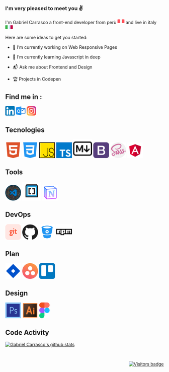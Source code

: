 ### I'm very pleased to meet you :v:

<p>
I'm Gabriel Carrasco a front-end developer from perù
<a><img src="./src/icons/Flags/peru.svg" width="22" height="18"></a>
and live in italy
<a><img src="./src/icons/Flags/italy.svg" width="24" height="14"></a>
</p>




Here are some ideas to get you started:

- :telescope:  I’m currently working on Web Responsive Pages

- :seedling: I’m currently learning Javascript in deep

- :mailbox_with_mail: Ask me about Frontend and Design

- :trophy: Projects in Codepen

## Find me in :

[<img src="./src/icons/Socials/linkedin.svg" width="30">][in]
[<img src="./src/icons/Socials/outlook.svg" width="30">][outlook]
[<img src="./src/icons/Socials/instagram.svg" width="30">][instagram]

## Tecnologies

<p>
<img src="./src/icons/Tecnologies/html5.svg" width="50" alt="HTML5" title="HTML5">
<img src="./src/icons/Tecnologies/css3.svg" width="50" alt="CSS3" title="CSS3">
<img src="./src/icons/Tecnologies/js.svg" width="50" alt="JAVASCRIPT" title="JAVASCRIPT">
<img src="./src/icons/Tecnologies/typescript.svg" width="50" alt="Typescript" title="Typescript">
<img src="./src/icons/Tecnologies/markdown-1.svg" width="60" alt="Markdown" title="Markdown">
<img src="./src/icons/Tecnologies/bootstrap.png" width="50" alt="Bootstrap" title="Bootstrap">
<img src="./src/icons/Tecnologies/sass.svg" width="50" alt="Sass" title="Sass">
<img src="./src/icons/Tecnologies/angular.png" width="50" alt="Angular" title="Angular">
</p>


## Tools

<p>
<img src="./src/icons/Tools/vscode.png" width="50" alt="Vscode" title="Vscode">
<img src="./src/icons/Tools/Brackets.svg" width="60" alt="Brackets" title="Brackets">
<img src="./src/icons/Tools/notion.png" width="50" alt="Notion" title="Notion">
</p>

## DevOps
<p>
<img src="./src/icons/Build/git.svg" width="50" alt="Git" title="Git">
<img src="./src/icons/Build/github.svg" width="50" alt="Github" title="Github">
<img src="./src/icons/Build/bitbucket.png" width="50" alt="Bitbucket" title="Bitbucket">
<img src="./src/icons/Build/npm.svg" width="50" alt="Npm" title="Npm">
</p>

## Plan
<p>
<img src="./src/icons/Plan/Jira.svg" width="50" alt="Jira" title="Jira">
<img src="./src/icons/Plan/asana.svg" width="50" alt="Asana" title="Asana">
<img src="./src/icons/Plan/trello.svg" width="50" alt="Trello" title="Trello">
</p>

## Design
<p>
<img src="./src/icons/Design/photoshop.svg" width="50" alt="Photoshop" title="Photoshop">
<img src="./src/icons/Design/illustrator.svg" width="50" alt="Illustrator" title="Illustrator">
<img src="./src/icons/Design/figma-1.svg" height="50" alt="Figma" title="Figma">
</p>





## Code Activity

[![Gabriel Carrasco's github stats](https://github-readme-stats.vercel.app/api?username=Mkgabri18&show_icons=true&theme=monokai)][hub-stat]

<br/>

<p align="right">
  <a href="https://badges.pufler.dev">
      <img src="https://badges.pufler.dev/visits/Mkgabri18/Mkgabri18" alt="Visitors badge" />
   </a>
</p>


[in]:https://www.linkedin.com/in/gabriel-carrasco-667562117 "Linkedin profile"
[outlook]:mailto:gabriel136@hotmail.it "My email"
[instagram]:https://www.google.it "Instagram"
[hub-stat]:(https://github.com/Mkgabri18/github-readme-stats)

<!--
[![in](https://www.flaticon.com/svg/vstatic/svg/174/174857.svg?token=exp=1610408633~hmac=e90d60887d94140f832feadd40c30031)](https://www.linkedin.com/in/gabriel-carrasco-667562117)

<div>Icons made by <a href="https://www.flaticon.com/authors/freepik" title="Freepik">Freepik</a> from <a href="https://www.flaticon.com/" title="Flaticon">www.flaticon.com</a></div>			

-->
